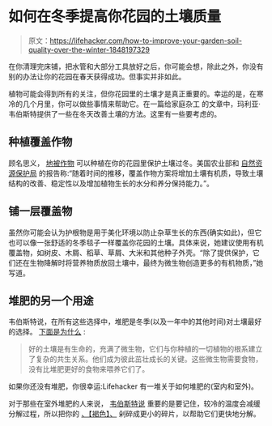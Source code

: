 # 如何在冬季提高你花园的土壤质量

> 原文：<https://lifehacker.com/how-to-improve-your-garden-soil-quality-over-the-winter-1848197329>

在你清理完床铺，把水管和大部分工具放好之后，你可能会想，除此之外，你没有别的办法让你的花园在春天获得成功。但事实并非如此。



植物可能会得到所有的关注，但你花园里的土壤才是真正重要的。幸运的是，在寒冷的几个月里，你可以做些事情来帮助它。在一篇给家庭杂工 的文章中，玛利亚·韦伯斯特提供了一些在冬天改善土壤的方法。这里有一些要考虑的。

## 种植覆盖作物

顾名思义， [地被作物](https://lifehacker.com/how-to-plant-a-fall-cover-crop-this-fall-to-protect-you-1847571712) 可以种植在你的花园里保护土壤过冬。美国农业部和 [自然资源保护局](https://www.nrcs.usda.gov/wps/portal/nrcs/detail/ny/technical/?cid=nrcs144p2_027252) 的报告称:“随着时间的推移，覆盖作物方案将增加土壤有机质，导致土壤结构的改善、稳定性以及增加植物生长的水分和养分保持能力。”。

## 铺一层覆盖物

虽然你可能会认为护根物是用于美化环境以防止杂草生长的东西(确实如此)，但它也可以像一张舒适的冬季毯子一样覆盖你花园的土壤。具体来说，她建议使用有机覆盖物，如树皮、木屑、稻草、草屑、大米和其他种子外壳。“除了提供保护，它们还在生物降解时将营养物质放回土壤中，最终为微生物创造更多的有机物质，”她写道。

## 堆肥的另一个用途

韦伯斯特说，在所有这些选择中，堆肥是冬季(以及一年中的其他时间)对土壤最好的选择。 [下面是为什么](https://www.familyhandyman.com/article/how-to-improve-garden-soil-in-winter/) :

> 好的土壤是有生命的，充满了微生物，它们与你种植的一切植物的根系建立了复杂的共生关系。他们成为彼此茁壮成长的关键。这些微生物需要食物，没有比堆肥更好的食物来喂养它们了。

如果你还没有堆肥，你很幸运:Lifehacker 有一堆关于如何堆肥的(室内和室外)。

对于那些在室外堆肥的人来说， [韦伯斯特说](https://www.familyhandyman.com/article/how-to-improve-garden-soil-in-winter/) 重要的是要记住，较冷的温度会减缓分解过程，所以把你的 [、【褐色】、](https://lifehacker.com/the-best-and-worst-foods-for-composting-1847396396) 剁碎成更小的碎片，以帮助它们更快地分解。